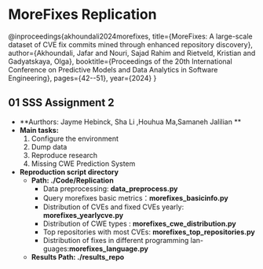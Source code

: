 # MoreFixes Replication
@inproceedings{akhoundali2024morefixes,
  title={MoreFixes: A large-scale dataset of CVE fix commits mined through enhanced repository discovery},
  author={Akhoundali, Jafar and Nouri, Sajad Rahim and Rietveld, Kristian and Gadyatskaya, Olga},
  booktitle={Proceedings of the 20th International Conference on Predictive Models and Data Analytics in Software Engineering},
  pages={42--51},
  year={2024}
}

## 01 SSS Assignment 2
- **Aurthors:   Jayme Hebinck, Sha Li ,Houhua Ma,Samaneh Jalilian **
- **Main tasks:**
  1. Configure the environment
  2. Dump data
  3. Reproduce research
  4. Missing CWE Prediction System
- **Reproduction script directory**
  - **Path: ./Code/Replication**
    - Data preprocessing: **data_preprocess.py**
    - Query morefixes basic metrics：**morefixes_basicinfo.py**
    - Distribution of CVEs and fixed CVEs yearly: **morefixes_yearlycve.py**
    - Distribution of CWE types : **morefixes_cwe_distribution.py**
    -  Top repositories with most CVEs: **morefixes_top_repositories.py**
    - Distribution of fixes in different programming lan-
      guages:**morefixes_language.py**
  - **Results Path:  ./results_repo**

